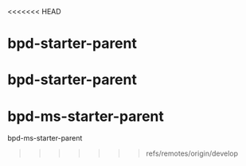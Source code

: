 <<<<<<< HEAD
# bpd-starter-parent
bpd-starter-parent
=======
# bpd-ms-starter-parent
bpd-ms-starter-parent
>>>>>>> refs/remotes/origin/develop
